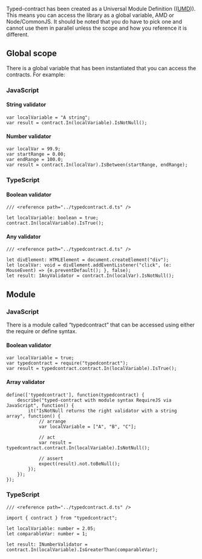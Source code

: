 Typed-contract has been created as a Universal Module Definition (([UMD](https://github.com/umdjs/umd))).  This means you can access the library as a global variable, AMD or Node/CommonJS.  It should be noted that you do have to pick one and cannot use them in parallel unless the scope and how you reference it is different.

## Global scope
There is a global variable that has been instantiated that you can access the contracts.  For example: 

### JavaScript

#### String validator
	var localVariable = "A string";
	var result = contract.In(localVariable).IsNotNull();

#### Number validator
	var localVar = 99.9;
	var startRange = 0.00;
	var endRange = 100.0;
	var result = contract.In(localVar).IsBetween(startRange, endRange);

### TypeScript

#### Boolean validator
	/// <reference path="../typedcontract.d.ts" />

    let localVariable: boolean = true;
    contract.In(localVariable).IsTrue();

#### Any validator
	/// <reference path="../typedcontract.d.ts" />

	let divElement: HTMLElement = document.createElement("div");
	let localVar: void = divElement.addEventListener("click", (e: MouseEvent) => {e.preventDefault(); }, false);
	let result: IAnyValidator = contract.In(localVar).IsNotNull();

## Module

### JavaScript
There is a module called “typedcontract” that can be accessed using either the require or define syntax.

#### Boolean validator
	var localVariable = true;
	var typedcontract = require("typedcontract");
	var result = typedcontract.contract.In(localVariable).IsTrue();

#### Array validator
	define(['typedcontract'], function(typedcontract) {
		describe("typed-contract with module syntax RequireJS via JavaScript", function() {
			it("IsNotNull returns the right validator with a string array", function() {
				// arrange
				var localVariable = ["A", "B", "C"];

				// act
				var result = typedcontract.contract.In(localVariable).IsNotNull();

				// assert
				expect(result).not.toBeNull();
			});
		});
	});

### TypeScript
	/// <reference path="../typedcontract.d.ts" />

	import { contract } from "typedcontract";

    let localVariable: number = 2.05;
    let comparableVar: number = 1;

    let result: INumberValidator = contract.In(localVariable).IsGreaterThan(comparableVar);